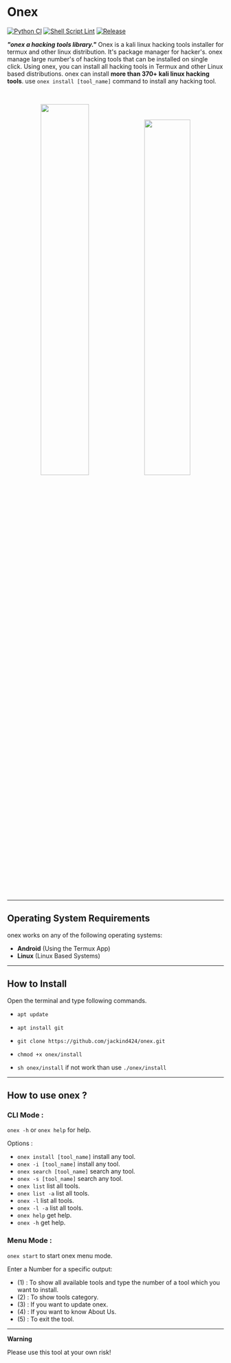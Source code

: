 # Onex

[![Python CI](https://github.com/canstralian/forked-u-onex/actions/workflows/python-ci.yml/badge.svg)](https://github.com/canstralian/forked-u-onex/actions/workflows/python-ci.yml)
[![Shell Script Lint](https://github.com/canstralian/forked-u-onex/actions/workflows/shellcheck.yml/badge.svg)](https://github.com/canstralian/forked-u-onex/actions/workflows/shellcheck.yml)
[![Release](https://github.com/canstralian/forked-u-onex/actions/workflows/release.yml/badge.svg)](https://github.com/canstralian/forked-u-onex/actions/workflows/release.yml)

***"onex a hacking tools library."***
Onex is a kali linux hacking tools installer for termux and other linux distribution. It's package manager for hacker's.
onex manage large number's of hacking tools that can be installed on single click. Using onex, you can install all hacking tools in Termux and other Linux based distributions.
onex can install **more than 370+ kali linux hacking tools**. use `onex install [tool_name]` command to install any hacking tool.

<br>
<p align="center">
<img width="47%" src="doc/Screenshot_2019-12-01-12-10-02-1.png"/>
<img width="46%" src="doc/Screenshot_2019-12-01-12-09-26-1.png"/>
</p>

------------------------------------------------------------------------

## Operating System Requirements

onex works on any of the following operating systems:<br>
- **Android** (Using the Termux App) <br>
- **Linux** (Linux Based Systems) <br>

------------------------------------------------------------------------

## How to Install

Open the terminal and type following commands.

* `apt update`

* `apt install git`

* `git clone https://github.com/jackind424/onex.git`

* `chmod +x onex/install`

* `sh onex/install` if not work than use `./onex/install`

------------------------------------------------------------------------

## How to use onex ?

### CLI Mode :
`onex -h` or `onex help` for help.

Options :
- `onex install [tool_name]` install any tool.
- `onex -i [tool_name]` install any tool.
- `onex search [tool_name]` search any tool.
- `onex -s [tool_name]` search any tool.
- `onex list` list all tools.
- `onex list -a` list all tools.
- `onex -l` list all tools.
- `onex -l -a` list all tools.
- `onex help` get help.
- `onex -h` get help.

### Menu Mode :

`onex start` to start onex menu mode.

Enter a Number for a specific output:
- (1) : To show all available tools and type the number of a tool which you want to install.
- (2) : To show tools category.
- (3) : If you want to update onex.
- (4) : If you want to know About Us.
- (5) : To exit the tool.

------------------------------------------------------------------------

**Warning**

Please use this tool at your own risk!

